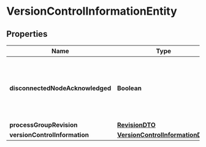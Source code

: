 # VersionControlInformationEntity

## Properties
Name | Type | Description | Notes
------------ | ------------- | ------------- | -------------
**disconnectedNodeAcknowledged** | **Boolean** | Acknowledges that this node is disconnected to allow for mutable requests to proceed. |  [optional]
**processGroupRevision** | [**RevisionDTO**](RevisionDTO.md) |  |  [optional]
**versionControlInformation** | [**VersionControlInformationDTO**](VersionControlInformationDTO.md) |  |  [optional]
